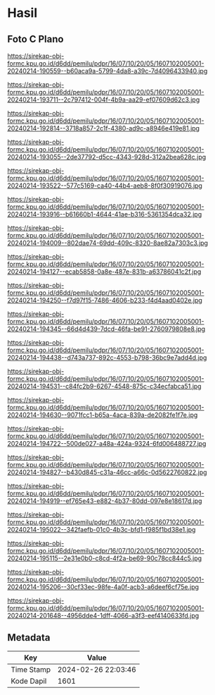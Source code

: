 # Hasil

## Foto C Plano

https://sirekap-obj-formc.kpu.go.id/d6dd/pemilu/pdpr/16/07/10/20/05/1607102005001-20240214-190559--b60aca9a-5799-4da8-a39c-7d4096433940.jpg

https://sirekap-obj-formc.kpu.go.id/d6dd/pemilu/pdpr/16/07/10/20/05/1607102005001-20240214-193711--2c797412-004f-4b9a-aa29-ef07609d62c3.jpg

https://sirekap-obj-formc.kpu.go.id/d6dd/pemilu/pdpr/16/07/10/20/05/1607102005001-20240214-192814--3718a857-2c1f-4380-ad9c-a8946e419e81.jpg

https://sirekap-obj-formc.kpu.go.id/d6dd/pemilu/pdpr/16/07/10/20/05/1607102005001-20240214-193055--2de37792-d5cc-4343-928d-312a2bea628c.jpg

https://sirekap-obj-formc.kpu.go.id/d6dd/pemilu/pdpr/16/07/10/20/05/1607102005001-20240214-193522--577c5169-ca40-44b4-aeb8-8f0f30919076.jpg

https://sirekap-obj-formc.kpu.go.id/d6dd/pemilu/pdpr/16/07/10/20/05/1607102005001-20240214-193916--b61660b1-4644-41ae-b316-5361354dca32.jpg

https://sirekap-obj-formc.kpu.go.id/d6dd/pemilu/pdpr/16/07/10/20/05/1607102005001-20240214-194009--802dae74-69dd-409c-8320-8ae82a7303c3.jpg

https://sirekap-obj-formc.kpu.go.id/d6dd/pemilu/pdpr/16/07/10/20/05/1607102005001-20240214-194127--ecab5858-0a8e-487e-831b-a63786041c2f.jpg

https://sirekap-obj-formc.kpu.go.id/d6dd/pemilu/pdpr/16/07/10/20/05/1607102005001-20240214-194250--f7d97f15-7486-4606-b233-f4d4aad0402e.jpg

https://sirekap-obj-formc.kpu.go.id/d6dd/pemilu/pdpr/16/07/10/20/05/1607102005001-20240214-194345--66d4d439-7dcd-46fa-be91-2760979808e8.jpg

https://sirekap-obj-formc.kpu.go.id/d6dd/pemilu/pdpr/16/07/10/20/05/1607102005001-20240214-194438--d743a737-892c-4553-b798-36bc9e7add4d.jpg

https://sirekap-obj-formc.kpu.go.id/d6dd/pemilu/pdpr/16/07/10/20/05/1607102005001-20240214-194531--c84fc2b9-6267-4548-875c-c34ecfabca51.jpg

https://sirekap-obj-formc.kpu.go.id/d6dd/pemilu/pdpr/16/07/10/20/05/1607102005001-20240214-194630--9071fcc1-b65a-4aca-839a-de2082fe1f7e.jpg

https://sirekap-obj-formc.kpu.go.id/d6dd/pemilu/pdpr/16/07/10/20/05/1607102005001-20240214-194722--500de027-a48a-424a-9324-6fd006488727.jpg

https://sirekap-obj-formc.kpu.go.id/d6dd/pemilu/pdpr/16/07/10/20/05/1607102005001-20240214-194827--b430d845-c31a-46cc-a66c-0d5622760822.jpg

https://sirekap-obj-formc.kpu.go.id/d6dd/pemilu/pdpr/16/07/10/20/05/1607102005001-20240214-194919--ef765e43-e882-4b37-80dd-097e8e18617d.jpg

https://sirekap-obj-formc.kpu.go.id/d6dd/pemilu/pdpr/16/07/10/20/05/1607102005001-20240214-195022--342faefb-01c0-4b3c-bfd1-f985f1bd38e1.jpg

https://sirekap-obj-formc.kpu.go.id/d6dd/pemilu/pdpr/16/07/10/20/05/1607102005001-20240214-195115--2e31e0b0-c8cd-4f2a-be69-90c78cc844c5.jpg

https://sirekap-obj-formc.kpu.go.id/d6dd/pemilu/pdpr/16/07/10/20/05/1607102005001-20240214-195206--30cf33ec-98fe-4a0f-acb3-a6deef6cf75e.jpg

https://sirekap-obj-formc.kpu.go.id/d6dd/pemilu/pdpr/16/07/10/20/05/1607102005001-20240214-201648--4956dde4-1dff-4066-a3f3-eef4140633fd.jpg


## Metadata

| Key        | Value               |
| ---------- | ------------------- |
| Time Stamp | 2024-02-26 22:03:46 |
| Kode Dapil | 1601                |



